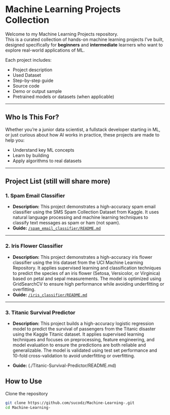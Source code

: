 # Machine Learning Projects Collection

Welcome to my Machine Learning Projects repository.  
This is a curated collection of hands-on machine learning projects I’ve built, designed specifically for **beginners** and **intermediate** learners who want to explore real-world applications of ML.

Each project includes:
- Project description
- Used Dataset
- Step-by-step guide
- Source code
- Demo or output sample
- Pretrained models or datasets (when applicable)

---

## Who Is This For?

Whether you’re a junior data scientist, a fullstack developer starting in ML, or just curious about how AI works in practice, these projects are made to help you:
- Understand key ML concepts
- Learn by building
- Apply algorithms to real datasets

---

## Project List (still will share more)

### 1. Spam Email Classifier  
- **Description:** This project demonstrates a high-accuracy spam email classifier using the SMS Spam Collection Dataset from Kaggle. It uses natural language processing and machine learning techniques to classify text messages as spam or ham (not spam).
- **Guide:** [`/spam_email_classifier/README.md`](./spam_email_classifier/README.md)  

---
### 2. Iris Flower Classifier
- **Description:** This project demonstrates a high-accuracy iris flower classifier using the Iris dataset from the UCI Machine Learning Repository. It applies supervised learning and classification techniques to predict the species of an iris flower (Setosa, Versicolor, or Virginica) based on petal and sepal measurements. The model is optimized using GridSearchCV to ensure high performance while avoiding underfitting or overfitting.
- **Guide:** [`/iris_classifier/README.md`](./iris_classifier/README.md)  

---
### 3. Titanic Survival Predictor
- **Description:** This project builds a high-accuracy logistic regression model to predict the survival of passengers from the Titanic disaster using the Kaggle Titanic dataset. It applies supervised learning techniques and focuses on preprocessing, feature engineering, and model evaluation to ensure the predictions are both reliable and generalizable. The model is validated using test set performance and 10-fold cross-validation to avoid underfitting or overfitting.

- **Guide:** (./Titanic-Survival-Predictor/README.md)




## How to Use

Clone the repository  
   ```bash
   git clone https://github.com/sucodz/Machine-Learning-.git
   cd Machine-Learning-
